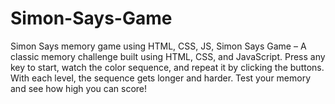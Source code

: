 # Simon-Says-Game
Simon Says memory game using HTML, CSS, JS,  Simon Says Game – A classic memory challenge built using HTML, CSS, and JavaScript. Press any key to start, watch the color sequence, and repeat it by clicking the buttons. With each level, the sequence gets longer and harder. Test your memory and see how high you can score!
